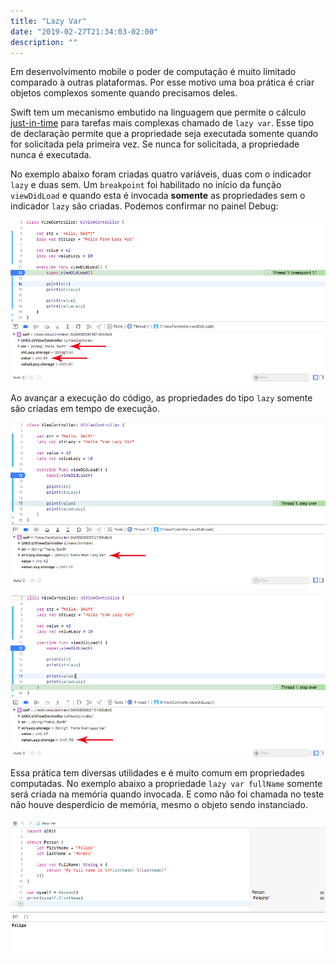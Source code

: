 ```yaml
---
title: "Lazy Var"
date: "2019-02-27T21:34:03-02:00"
description: ""
---
```


Em desenvolvimento mobile o poder de computação é muito limitado comparado à outras plataformas. Por esse motivo uma boa prática é criar objetos complexos somente quando precisamos deles.

Swift tem um mecanismo embutido na linguagem que permite o cálculo [just-in-time](https://en.wikipedia.org/wiki/Just-in-time_compilation) para tarefas mais complexas chamado de `lazy var`. Esse tipo de declaração permite que a propriedade seja executada somente quando for solicitada pela primeira vez. Se nunca for solicitada, a propriedade nunca é executada.

No exemplo abaixo foram criadas quatro variáveis, duas com o indicador `lazy` e duas sem. Um `breakpoint` foi habilitado no início da função `viewDidLoad` e quando esta é invocada **somente** as propriedades sem o indicador `lazy` são criadas. Podemos confirmar no painel Debug:

![Var criada](../assets/lazy-var/var-criada.png)

Ao avançar a execução do código, as propriedades do tipo `lazy` somente são criadas em tempo de execução.

![Lazy var criada 1](../assets/lazy-var/lazy-var-criada-1.png)

![Lazy var criada 2](../assets/lazy-var/lazy-var-criada-2.png)

Essa prática tem diversas utilidades e é muito comum em propriedades computadas. No exemplo abaixo a propriedade `lazy var fullName` somente será criada na memória quando invocada. E como não foi chamada no teste não houve desperdício de memória, mesmo o objeto sendo instanciado.

![Lazy var não invocada](../assets/lazy-var/lazy-var-nao-invocada.png)
